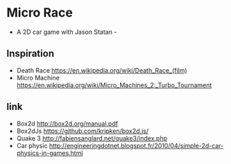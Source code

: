 # Micro Race
- A 2D car game with Jason Statan - 



## Inspiration 
 - Death Race https://en.wikipedia.org/wiki/Death_Race_(film)
 - Micro Machine https://en.wikipedia.org/wiki/Micro_Machines_2:_Turbo_Tournament

## link
 - Box2d http://box2d.org/manual.pdf
 - Box2dJs https://github.com/kripken/box2d.js/ 
 - Quake 3 http://fabiensanglard.net/quake3/index.php
 - Car physic http://engineeringdotnet.blogspot.fr/2010/04/simple-2d-car-physics-in-games.html